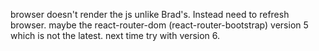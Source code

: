 browser doesn't render the js unlike Brad's. Instead need to refresh browser. maybe the react-router-dom (react-router-bootstrap) version 5 which is not the latest. next time try with version 6.